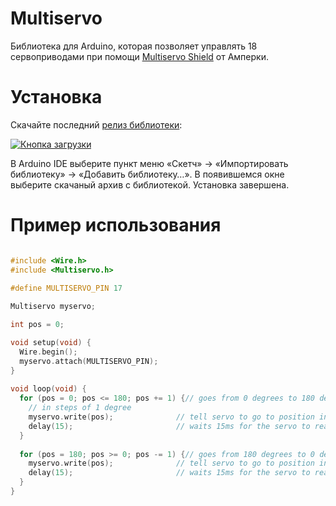 Multiservo
==========

Библиотека для Arduino, которая позволяет управлять 18 сервоприводами при
помощи [Multiservo Shield](http://amperka.ru/product/arduino-multiservo-shield)
от Амперки.

Установка
=========

Скачайте последний [релиз библиотеки](https://github.com/amperka/Multiservo/releases/download/1.0.1/multiservo-1.0.1.zip):

<a href="https://github.com/amperka/Multiservo/releases/download/1.0.1/multiservo-1.0.1.zip"><img src="https://raw.githubusercontent.com/amperka/Multiservo/master/download.png" alt="Кнопка загрузки"/></a>

В Arduino IDE выберите пункт меню «Скетч» → «Импортировать библиотеку» →
«Добавить библиотеку…». В появившемся окне выберите скачаный архив с
библиотекой. Установка завершена.

Пример использования
====================

```cpp

#include <Wire.h>
#include <Multiservo.h>

#define MULTISERVO_PIN 17
 
Multiservo myservo;

int pos = 0;

void setup(void) {
  Wire.begin();
  myservo.attach(MULTISERVO_PIN);
}
 
void loop(void) {
  for (pos = 0; pos <= 180; pos += 1) {// goes from 0 degrees to 180 degrees
    // in steps of 1 degree
    myservo.write(pos);              // tell servo to go to position in variable 'pos'
    delay(15);                       // waits 15ms for the servo to reach the position
  }
  
  for (pos = 180; pos >= 0; pos -= 1) {// goes from 180 degrees to 0 degrees
    myservo.write(pos);              // tell servo to go to position in variable 'pos'
    delay(15);                       // waits 15ms for the servo to reach the position
  }
}
```
